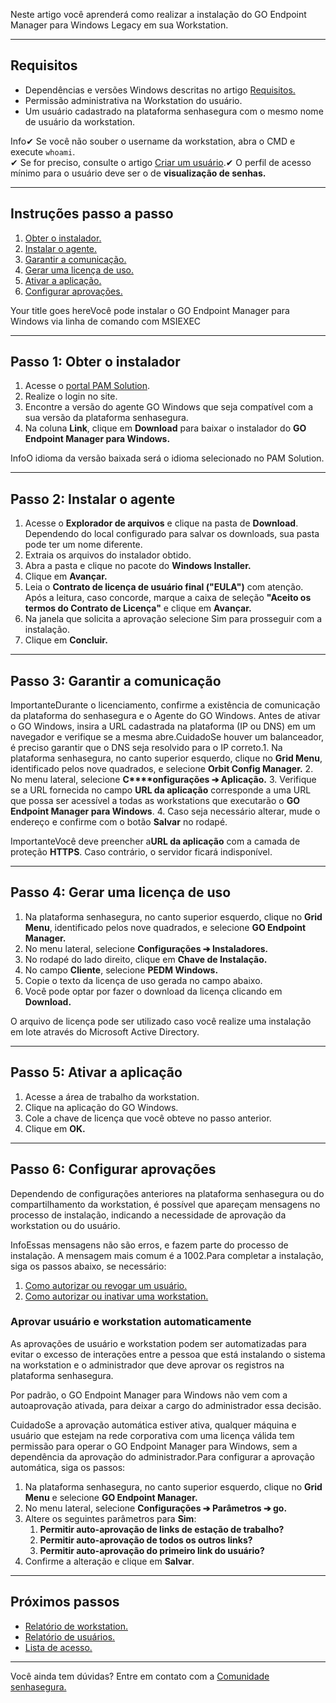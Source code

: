 Neste artigo você aprenderá como realizar a instalação do GO Endpoint Manager para Windows Legacy em sua Workstation.



---

## Requisitos

* Dependências e versões Windows descritas no artigo [Requisitos.](/v3-32/docs/pt/go-endpoint-manager-windows-requirements)
* Permissão administrativa na Workstation do usuário.
* Um usuário cadastrado na plataforma senhasegura com o mesmo nome de usuário da workstation.

Info✔ Se você não souber o username da workstation, abra o CMD e execute `whoami`.  
✔ Se for preciso, consulte o artigo [Criar um usuário](/v3-32/docs/pt/user-management-add-system-administrator).✔ O perfil de acesso mínimo para o usuário deve ser o de **visualização de senhas.**

---

## Instruções passo a passo

1. [Obter o instalador.](/v3-32/docs/pt/go-endpoint-manager-windows-install-legacy#passo-1-obter-o-instalador)
2. [Instalar o agente.](/v3-32/docs/pt/go-endpoint-manager-windows-install-legacy#passo-2-instalar-o-agente)
3. [Garantir a comunicação.](/v3-32/docs/pt/go-endpoint-manager-windows-install-legacy#passo-3-garantir-a-comunica%C3%A7%C3%A3o)
4. [Gerar uma licença de uso.](/v3-32/docs/pt/go-endpoint-manager-windows-install-legacy#passo-4-gerar-uma-licen%C3%A7a-de-uso)
5. [Ativar a aplicação.](/v3-32/docs/pt/go-endpoint-manager-windows-install-legacy#passo-5-ativar-a-aplica%C3%A7%C3%A3o)
6. [Configurar aprovações.](/v3-32/docs/pt/go-endpoint-manager-windows-install-legacy#passo-6-configurar-aprova%C3%A7%C3%B5es)

Your title goes hereVocê pode instalar o GO Endpoint Manager para Windows via linha de comando com MSIEXEC  


  




---

## Passo 1: Obter o instalador

1. Acesse o [portal PAM Solution](https://suporte.senhasegura.com.br/pt/support/login).
2. Realize o login no site.
3. Encontre a versão do agente GO Windows que seja compatível com a sua versão da plataforma senhasegura.
4. Na coluna **Link**, clique em **Download** para baixar o instalador do **GO Endpoint Manager para Windows.**

InfoO idioma da versão baixada será o idioma selecionado no PAM Solution.  




---

## Passo 2: Instalar o agente

1. Acesse o **Explorador de arquivos** e clique na pasta de **Download**. Dependendo do local configurado para salvar os downloads, sua pasta pode ter um nome diferente.
2. Extraia os arquivos do instalador obtido.
3. Abra a pasta e clique no pacote do **Windows Installer.**
4. Clique em **Avançar.**
5. Leia o **Contrato de licença de usuário final ("EULA")** com atenção. Após a leitura, caso concorde, marque a caixa de seleção **"Aceito os termos do Contrato de Licença"** e clique em **Avançar.**
6. Na janela que solicita a aprovação selecione Sim para prosseguir com a instalação.
7. Clique em **Concluir.**



---

## Passo 3: Garantir a comunicação

ImportanteDurante o licenciamento, confirme a existência de comunicação da plataforma do senhasegura e o Agente do GO Windows. Antes de ativar o GO Windows, insira a URL cadastrada na plataforma (IP ou DNS) em um navegador e verifique se a mesma abre.CuidadoSe houver um balanceador, é preciso garantir que o DNS seja resolvido para o IP correto.1. Na plataforma senhasegura, no canto superior esquerdo, clique no **Grid Menu**, identificado pelos nove quadrados, e selecione **Orbit Config Manager.**
2. No menu lateral, selecione **C****onfigurações ➔ Aplicação.**
3. Verifique se a URL fornecida no campo **URL da aplicação** corresponde a uma URL que possa ser acessível a todas as workstations que executarão o **GO Endpoint Manager para Windows**.
4. Caso seja necessário alterar, mude o endereço e confirme com o botão **Salvar** no rodapé.

ImportanteVocê deve preencher a**URL da aplicação** com a camada de proteção **HTTPS**. Caso contrário, o servidor ficará indisponível.

---

## Passo 4: Gerar uma licença de uso

1. Na plataforma senhasegura, no canto superior esquerdo, clique no **Grid Menu**, identificado pelos nove quadrados, e selecione **GO Endpoint Manager.**
2. No menu lateral, selecione **Configurações ➔ Instaladores.**
3. No rodapé do lado direito, clique em **Chave de Instalação.**
4. No campo **Cliente**, selecione **PEDM Windows.**
5. Copie o texto da licença de uso gerada no campo abaixo.
6. Você pode optar por fazer o download da licença clicando em **Download.**

O arquivo de licença pode ser utilizado caso você realize uma instalação em lote através do Microsoft Active Directory.



---

## Passo 5: Ativar a aplicação

1. Acesse a área de trabalho da workstation.
2. Clique na aplicação do GO Windows.
3. Cole a chave de licença que você obteve no passo anterior.
4. Clique em **OK.**



---

## Passo 6: Configurar aprovações

Dependendo de configurações anteriores na plataforma senhasegura ou do compartilhamento da workstation, é possível que apareçam mensagens no processo de instalação, indicando a necessidade de aprovação da workstation ou do usuário.

InfoEssas mensagens não são erros, e fazem parte do processo de instalação. A mensagem mais comum é a 1002\.Para completar a instalação, siga os passos abaixo, se necessário:

1. [Como autorizar ou revogar um usuário.](/v3-32/docs/pt/go-endpoint-manager-how-to-authorize-or-revoke-a-user)
2. [Como autorizar ou inativar uma workstation.](/v3-32/docs/pt/go-endpoint-manager-how-to-authorize-or-inactivate-a-workstation)

### Aprovar usuário e workstation automaticamente

As aprovações de usuário e workstation podem ser automatizadas para evitar o excesso de interações entre a pessoa que está instalando o sistema na workstation e o administrador que deve aprovar os registros na plataforma senhasegura.

Por padrão, o GO Endpoint Manager para Windows não vem com a autoaprovação ativada, para deixar a cargo do administrador essa decisão. 

CuidadoSe a aprovação automática estiver ativa, qualquer máquina e usuário que estejam na rede corporativa com uma licença válida tem permissão para operar o GO Endpoint Manager para Windows, sem a dependência da aprovação do administrador.Para configurar a aprovação automática, siga os passos:

1. Na plataforma senhasegura, no canto superior esquerdo, clique no **Grid Menu** e selecione **GO Endpoint Manager.**
2. No menu lateral, selecione **Configurações ➔ Parâmetros ➔ go.**
3. Altere os seguintes parâmetros para **Sim**:
	1. **Permitir auto\-aprovação de links de estação de trabalho?**
	2. **Permitir auto\-aprovação de todos os outros links?**
	3. **Permitir auto\-aprovação do primeiro link do usuário?**
4. Confirme a alteração e clique em **Salvar**.



---

## Próximos passos

* [Relatório de workstation.](/v3-32/docs/pt/go-endpoint-manager-workstations)
* [Relatório de usuários.](/v3-32/docs/pt/go-endpoint-manager-users)
* [Lista de acesso.](/v3-32/docs/pt/go-endpoint-manager-application-access-lists-1-1)



---

Você ainda tem dúvidas? Entre em contato com a [Comunidade senhasegura.](https://community.senhasegura.io/)

